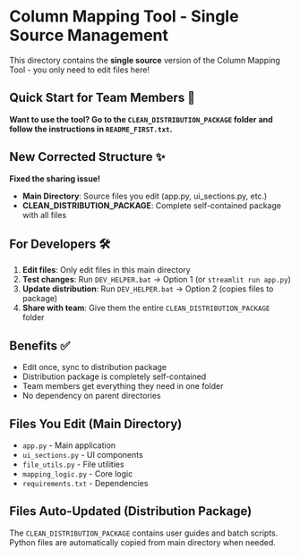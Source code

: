 # Column Mapping Tool - Single Source Management

This directory contains the **single source** version of the Column Mapping Tool - you only need to edit files here!

## Quick Start for Team Members 🚀
**Want to use the tool? Go to the `CLEAN_DISTRIBUTION_PACKAGE` folder and follow the instructions in `README_FIRST.txt`.**

## New Corrected Structure ✨
**Fixed the sharing issue!** 
- **Main Directory**: Source files you edit (app.py, ui_sections.py, etc.)
- **CLEAN_DISTRIBUTION_PACKAGE**: Complete self-contained package with all files

## For Developers 🛠️
1. **Edit files**: Only edit files in this main directory
2. **Test changes**: Run `DEV_HELPER.bat` → Option 1 (or `streamlit run app.py`)
3. **Update distribution**: Run `DEV_HELPER.bat` → Option 2 (copies files to package)
4. **Share with team**: Give them the entire `CLEAN_DISTRIBUTION_PACKAGE` folder

## Benefits ✅
- Edit once, sync to distribution package
- Distribution package is completely self-contained
- Team members get everything they need in one folder
- No dependency on parent directories

## Files You Edit (Main Directory)
- `app.py` - Main application
- `ui_sections.py` - UI components  
- `file_utils.py` - File utilities
- `mapping_logic.py` - Core logic
- `requirements.txt` - Dependencies

## Files Auto-Updated (Distribution Package)
The `CLEAN_DISTRIBUTION_PACKAGE` contains user guides and batch scripts. Python files are automatically copied from main directory when needed.
